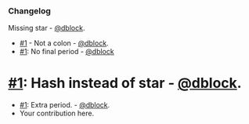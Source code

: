 ### Changelog

Missing star - [@dblock](https://github.com/dblock).
* [#1](https://github.com/dblock/danger-changelog/pull/1) - Not a colon - [@dblock](https://github.com/dblock).
* [#1](https://github.com/dblock/danger-changelog/pull/1): No final period - [@dblock](https://github.com/dblock)
# [#1](https://github.com/dblock/danger-changelog/pull/1): Hash instead of star - [@dblock](https://github.com/dblock).
* [#1](https://github.com/dblock/danger-changelog/pull/1): Extra period. - [@dblock](https://github.com/dblock).
* Your contribution here.
